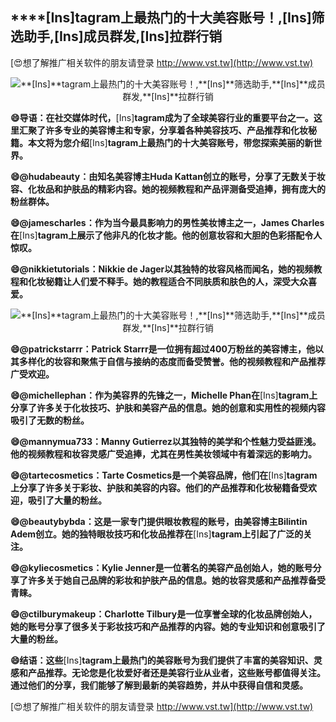 ## ****[Ins]**tagram上最热门的十大美容账号！,**[Ins]**筛选助手,**[Ins]**成员群发,**[Ins]**拉群行销**

[😍想了解推广相关软件的朋友请登录 http://www.vst.tw](http://www.vst.tw)

 <center><img src="https://vst.tw/MP4/tuiguang/png/5.png" alt="**[Ins]**tagram上最热门的十大美容账号！,**[Ins]**筛选助手,**[Ins]**成员群发,**[Ins]**拉群行销"></center>

**😄导语：在社交媒体时代，**[Ins]**tagram成为了全球美容行业的重要平台之一。这里汇聚了许多专业的美容博主和专家，分享着各种美容技巧、产品推荐和化妆秘籍。本文将为您介绍**[Ins]**tagram上最热门的十大美容账号，带您探索美丽的新世界。**

**😄@hudabeauty：由知名美容博主Huda Kattan创立的账号，分享了无数关于妆容、化妆品和护肤品的精彩内容。她的视频教程和产品评测备受追捧，拥有庞大的粉丝群体。**

**😄@jamescharles：作为当今最具影响力的男性美妆博主之一，James Charles在**[Ins]**tagram上展示了他非凡的化妆才能。他的创意妆容和大胆的色彩搭配令人惊叹。**

**😄@nikkietutorials：Nikkie de Jager以其独特的妆容风格而闻名，她的视频教程和化妆秘籍让人们爱不释手。她的教程适合不同肤质和肤色的人，深受大众喜爱。**

 <center><img src="https://vst.tw/MP4/tuiguang/png/5.png" alt="**[Ins]**tagram上最热门的十大美容账号！,**[Ins]**筛选助手,**[Ins]**成员群发,**[Ins]**拉群行销"></center>

**😄@patrickstarrr：Patrick Starrr是一位拥有超过400万粉丝的美容博主，他以其多样化的妆容和聚焦于自信与接纳的态度而备受赞誉。他的视频教程和产品推荐广受欢迎。**

**😄@michellephan：作为美容界的先锋之一，Michelle Phan在**[Ins]**tagram上分享了许多关于化妆技巧、护肤和美容产品的信息。她的创意和实用性的视频内容吸引了无数的粉丝。**

**😄@mannymua733：Manny Gutierrez以其独特的美学和个性魅力受益匪浅。他的视频教程和妆容灵感广受追捧，尤其在男性美妆领域中有着深远的影响力。**

**😄@tartecosmetics：Tarte Cosmetics是一个美容品牌，他们在**[Ins]**tagram上分享了许多关于彩妆、护肤和美容的内容。他们的产品推荐和化妆秘籍备受欢迎，吸引了大量的粉丝。**

**😄@beautybybda：这是一家专门提供眼妆教程的账号，由美容博主Bilintin Adem创立。她的独特眼妆技巧和化妆品推荐在**[Ins]**tagram上引起了广泛的关注。**

**😄@kyliecosmetics：Kylie Jenner是一位著名的美容产品创始人，她的账号分享了许多关于她自己品牌的彩妆和护肤产品的信息。她的妆容灵感和产品推荐备受青睐。**

**😄@ctilburymakeup：Charlotte Tilbury是一位享誉全球的化妆品牌创始人，她的账号分享了很多关于彩妆技巧和产品推荐的内容。她的专业知识和创意吸引了大量的粉丝。**

**😄结语：这些**[Ins]**tagram上最热门的美容账号为我们提供了丰富的美容知识、灵感和产品推荐。无论您是化妆爱好者还是美容行业从业者，这些账号都值得关注。通过他们的分享，我们能够了解到最新的美容趋势，并从中获得自信和灵感。**

[😍想了解推广相关软件的朋友请登录 http://www.vst.tw](http://www.vst.tw)



